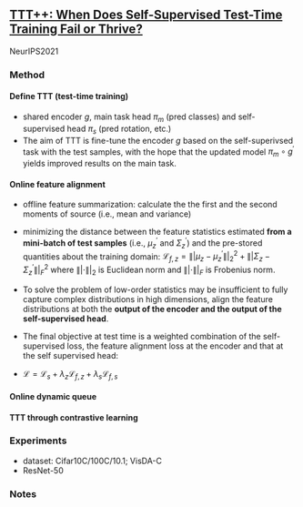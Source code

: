## [TTT++: When Does Self-Supervised Test-Time Training Fail or Thrive?](https://proceedings.neurips.cc/paper_files/paper/2021/hash/b618c3210e934362ac261db280128c22-Abstract.html)

NeurIPS2021

### Method
#### Define TTT (test-time training)
- shared encoder $g$, main task head $\pi_m$ (pred classes) and self-supervised head $\pi_s$ (pred rotation, etc.)
- The aim of TTT is fine-tune the encoder $g$ based on the self-superivsed task with the test samples, with the hope that the updated model $\pi_m \circ g^\prime$ yields improved results on the main task.

#### Online feature alignment
- offline feature summarization: calculate the the first and the second moments of source (i.e., mean and variance)
- minimizing the distance between the feature statistics estimated **from a mini-batch of test samples** (i.e., $\mu_z^{\prime}$ and $\Sigma_z^{\prime}$) and the pre-stored quantities about the training domain: $\mathcal{L}_{f, z}=\left\||\mu_z-\mu_z^{\prime}\right\||_2^2+\left\||\Sigma_z-\Sigma_z^{\prime}\right\||_F^2$ where $\||\cdot\||_2$ is Euclidean norm and $\||\cdot\||_F$ is Frobenius norm.
- To solve the problem of low-order statistics may be insufficient to fully capture complex distributions in high dimensions, align the feature distributions at both the **output of the encoder and the output of the self-supervised head**.
- The final objective at test time is a weighted combination of the self-supervised loss, the feature alignment loss at the encoder and that at the self supervised head: 

- $\mathcal{L}=\mathcal{L}_s+\lambda_z \mathcal{L}_{f, z}+\lambda_s \mathcal{L}_{f, s}$

#### Online dynamic queue

#### TTT through contrastive learning

### Experiments
- dataset: Cifar10C/100C/10.1; VisDA-C
- ResNet-50
### Notes
